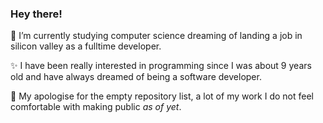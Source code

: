 ### Hey there!
🌱 I’m currently studying computer science dreaming of landing a job in silicon valley as a fulltime developer.

✨ I have been really interested in programming since I was about 9 years old and have always dreamed of being a software developer.

🥺 My apologise for the empty repository list, a lot of my work I do not feel comfortable with making public _as of yet_.

<!--
**gingerchicken/gingerchicken** is a ✨ _special_ ✨ repository because its `README.md` (this file) appears on your GitHub profile.

Here are some ideas to get you started:

- 🔭 I’m currently working on ...
- 🌱 I’m currently learning ...
- 👯 I’m looking to collaborate on ...
- 🤔 I’m looking for help with ...
- 💬 Ask me about ...
- 📫 How to reach me: ...
- 😄 Pronouns: ...
- ⚡ Fun fact: ...
-->

